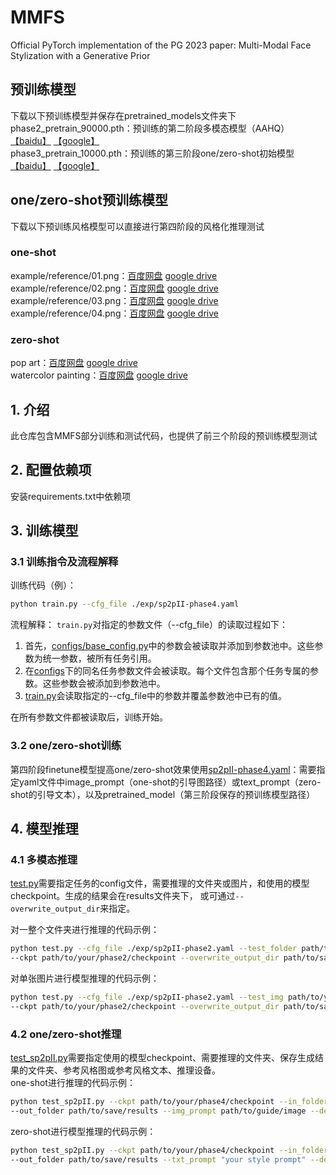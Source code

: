# MMFS 
Official PyTorch implementation of the PG 2023 paper: Multi-Modal Face Stylization with a Generative Prior

## 预训练模型
下载以下预训练模型并保存在pretrained_models文件夹下   
phase2_pretrain_90000.pth：预训练的第二阶段多模态模型（AAHQ）  [【baidu】](https://pan.baidu.com/s/1rz7rPjngmdcL28sWwPJmKw?pwd=2xsg)   [【google】](https://drive.google.com/file/d/1jPXIR5UqkWS7chsMZ-SR-yAs0WIGCO3p/view?usp=drive_link)  
phase3_pretrain_10000.pth：预训练的第三阶段one/zero-shot初始模型   [【baidu】](https://pan.baidu.com/s/1w2OLkAUSPQbwxXu_30naCw?pwd=ncm9)  [【google】](https://drive.google.com/file/d/12AfgFfOs8PjagtYwglmO9bquO2AEzPof/view?usp=drive_link)

## one/zero-shot预训练模型
下载以下预训练风格模型可以直接进行第四阶段的风格化推理测试
### one-shot
example/reference/01.png：[百度网盘](https://pan.baidu.com/s/1S2YCXh14hLq2bILW3asmQw?pwd=wjmd)  [google drive](https://drive.google.com/file/d/1nip981zqzASsPu6EiRRXBYvHOAosqPMj/view?usp=drive_link)  
example/reference/02.png：[百度网盘](https://pan.baidu.com/s/17uclEk1bPOmwjDDtU9rtuQ?pwd=qvjx)  [google drive](https://drive.google.com/file/d/1Lq1PqeHKWbNgoIFsCHCSzXPIKmHRDtlh/view?usp=drive_link)  
example/reference/03.png：[百度网盘](https://pan.baidu.com/s/1ma6ueCq0o45mWEC8uSnecg?pwd=37md)  [google drive](https://drive.google.com/file/d/1UCBpnT7BC4fd1l7vu7YalyPz8ugPbom8/view?usp=drive_link)  
example/reference/04.png：[百度网盘](https://pan.baidu.com/s/1Q60Jejc9EuE3lDr7-mPv1w?pwd=x8d4)  [google drive](https://drive.google.com/file/d/1qEjDFsX-z1anpDr54dP5VG2LmSS1DU3R/view?usp=drive_link)  
### zero-shot
pop art：[百度网盘](https://pan.baidu.com/s/1hkjJQrwIPHWEasZmL3aViA?pwd=4uxi)  [google drive](https://drive.google.com/file/d/17a0OJjF4PuSCIouDMnVuc5iiGLRPZhOx/view?usp=drive_link)  
watercolor painting：[百度网盘](https://pan.baidu.com/s/1kQHr0Plbcux9cZ9GOdfWNA?pwd=atve)  [google drive](https://drive.google.com/file/d/1QGgzsiXQgJt_gjRMFQbv5_qS0kgntzBV/view?usp=drive_link)  

## 1. 介绍
此仓库包含MMFS部分训练和测试代码，也提供了前三个阶段的预训练模型测试

## 2. 配置依赖项
安装requirements.txt中依赖项

## 3. 训练模型

### 3.1 训练指令及流程解释

训练代码（例）：
```bash
python train.py --cfg_file ./exp/sp2pII-phase4.yaml
```

流程解释：
`train.py`对指定的参数文件（--cfg_file）的读取过程如下：
1. 首先，[configs/base_config.py](configs/base_config.py)中的参数会被读取并添加到参数池中。这些参数为统一参数，被所有任务引用。
2. 在[configs](configs)下的同名任务参数文件会被读取。每个文件包含那个任务专属的参数。这些参数会被添加到参数池中。
3. [train.py](train.py)会读取指定的--cfg_file中的参数并覆盖参数池中已有的值。

在所有参数文件都被读取后，训练开始。

### 3.2 one/zero-shot训练
第四阶段finetune模型提高one/zero-shot效果使用[sp2pII-phase4.yaml](exp/sp2pII-phase4.yaml)：需要指定yaml文件中image_prompt（one-shot的引导图路径）或text_prompt（zero-shot的引导文本），以及pretrained_model（第三阶段保存的预训练模型路径）



## 4. 模型推理

### 4.1 多模态推理
[test.py](test.py)需要指定任务的config文件，需要推理的文件夹或图片，和使用的模型checkpoint。生成的结果会在results文件夹下，
或可通过`--overwrite_output_dir`来指定。  

对一整个文件夹进行推理的代码示例：
```bash
python test.py --cfg_file ./exp/sp2pII-phase2.yaml --test_folder path/to/your/test/folder 
--ckpt path/to/your/phase2/checkpoint --overwrite_output_dir path/to/save/results
```

对单张图片进行模型推理的代码示例：
```bash
python test.py --cfg_file ./exp/sp2pII-phase2.yaml --test_img path/to/your/test/image
--ckpt path/to/your/phase2/checkpoint --overwrite_output_dir path/to/save/result
```

### 4.2 one/zero-shot推理
[test_sp2pII.py](test_sp2pII.py)需要指定使用的模型checkpoint、需要推理的文件夹、保存生成结果的文件夹、参考风格图或参考风格文本、推理设备。  
one-shot进行推理的代码示例：
```bash
python test_sp2pII.py --ckpt path/to/your/phase4/checkpoint --in_folder path/to/your/test/folder 
--out_folder path/to/save/results --img_prompt path/to/guide/image --device "cpu/cuda:x"
```

zero-shot进行模型推理的代码示例：
```bash
python test_sp2pII.py --ckpt path/to/your/phase4/checkpoint --in_folder path/to/your/test/folder 
--out_folder path/to/save/results --txt_prompt "your style prompt" --device "cpu/cuda:x"
```
